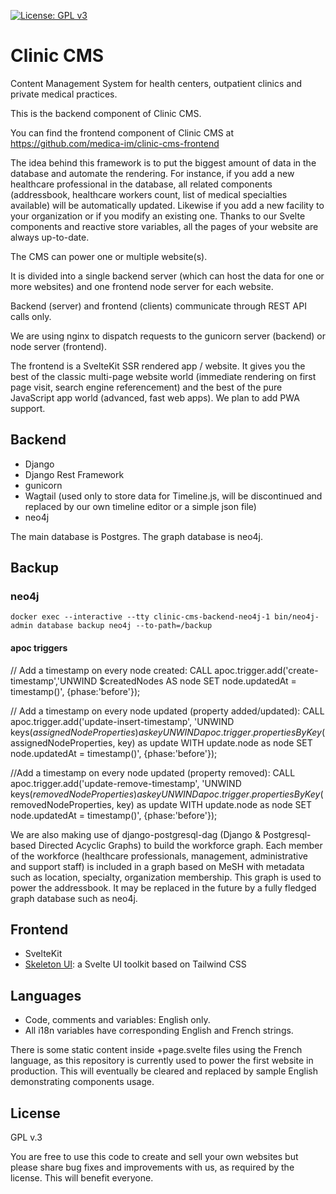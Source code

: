 [![License: GPL v3](https://img.shields.io/badge/License-GPLv3-blue.svg)](https://www.gnu.org/licenses/gpl-3.0)

# Clinic CMS

Content Management System for health centers, outpatient clinics and private medical practices.

This is the backend component of Clinic CMS.

You can find the frontend component of Clinic CMS at https://github.com/medica-im/clinic-cms-frontend

The idea behind this framework is to put the biggest amount of data in the database and automate the rendering. For instance, if you add a new healthcare professional in the database, all related components (addressbook, healthcare workers count, list of medical specialties available) will be automatically updated. Likewise if you add a new facility to your organization or if you modify an existing one. Thanks to our Svelte components and reactive store variables, all the pages of your website are always up-to-date.

The CMS can power one or multiple website(s).

It is divided into a single backend server (which can host the data for one or more websites) and one frontend node server for each website.

Backend (server) and frontend (clients) communicate through REST API calls only.

We are using nginx to dispatch requests to the gunicorn server (backend) or node server (frontend).

The frontend is a SvelteKit SSR rendered app / website. It gives you the best of the classic multi-page website world (immediate rendering on first page visit, search engine referencement) and the best of the pure JavaScript app world (advanced, fast web apps). We plan to add PWA support.

## Backend
* Django
* Django Rest Framework
* gunicorn
* Wagtail (used only to store data for Timeline.js, will be discontinued and replaced by our own timeline editor or a simple json file)
* neo4j

The main database is Postgres. The graph database is neo4j.

## Backup

### neo4j

```
docker exec --interactive --tty clinic-cms-backend-neo4j-1 bin/neo4j-admin database backup neo4j --to-path=/backup
```

#### apoc triggers

// Add a timestamp on every node created:
CALL apoc.trigger.add('create-timestamp','UNWIND $createdNodes AS node
SET node.updatedAt = timestamp()', {phase:'before'});

// Add a timestamp on every node updated (property added/updated):
CALL apoc.trigger.add('update-insert-timestamp', 'UNWIND keys($assignedNodeProperties) as key
UNWIND apoc.trigger.propertiesByKey($assignedNodeProperties, key) as update
WITH update.node as node
SET node.updatedAt = timestamp()', {phase:'before'});

//Add a timestamp on every node updated (property removed):
CALL apoc.trigger.add('update-remove-timestamp', 'UNWIND keys($removedNodeProperties) as key
UNWIND apoc.trigger.propertiesByKey($removedNodeProperties, key) as update
WITH update.node as node
SET node.updatedAt = timestamp()', {phase:'before'});

We are also making use of django-postgresql-dag (Django & Postgresql-based Directed Acyclic Graphs) to build the workforce graph. Each member of the workforce (healthcare professionals, management, administrative and support staff) is included in a graph based on MeSH with metadata such as location, specialty, organization membership. This graph is used to power the addressbook. It may be replaced in the future by a fully fledged graph database such as neo4j.

## Frontend
* SvelteKit
* [Skeleton UI](https://skeleton.dev): a Svelte UI toolkit based on Tailwind CSS

## Languages
* Code, comments and variables: English only.
* All i18n variables have corresponding English and French strings.

There is some static content inside +page.svelte files using the French language, as this repository is currently used to power the first website in production. This will eventually be cleared and replaced by sample English demonstrating components usage.

## License
GPL v.3

You are free to use this code to create and sell your own websites but please share bug fixes and improvements with us, as required by the license. This will benefit everyone.
